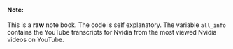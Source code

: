 #### Note:
This is a **raw** note book. The code is self explanatory. The variable ```all_info``` contains the YouTube transcripts for Nvidia from the most viewed Nvidia videos on YouTube. 